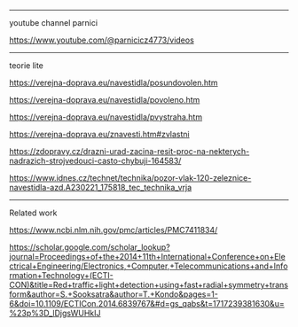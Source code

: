 ----
youtube channel parnici

https://www.youtube.com/@parnicicz4773/videos

----
teorie lite

https://verejna-doprava.eu/navestidla/posundovolen.htm

https://verejna-doprava.eu/navestidla/povoleno.htm

https://verejna-doprava.eu/navestidla/pvystraha.htm

https://verejna-doprava.eu/znavesti.htm#zvlastni

https://zdopravy.cz/drazni-urad-zacina-resit-proc-na-nekterych-nadrazich-strojvedouci-casto-chybuji-164583/

https://www.idnes.cz/technet/technika/pozor-vlak-120-zeleznice-navestidla-azd.A230221_175818_tec_technika_vrja


-----
Related work 


https://www.ncbi.nlm.nih.gov/pmc/articles/PMC7411834/

https://scholar.google.com/scholar_lookup?journal=Proceedings+of+the+2014+11th+International+Conference+on+Electrical+Engineering/Electronics,+Computer,+Telecommunications+and+Information+Technology+(ECTI-CON)&title=Red+traffic+light+detection+using+fast+radial+symmetry+transform&author=S.+Sooksatra&author=T.+Kondo&pages=1-6&doi=10.1109/ECTICon.2014.6839767&#d=gs_qabs&t=1717239381630&u=%23p%3D_lDjgsWUHkIJ


